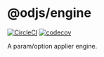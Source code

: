 # @odjs/engine

[![CircleCI](https://circleci.com/gh/odjs/engine.svg?style=svg)](https://circleci.com/gh/odjs/engine) [![codecov](https://codecov.io/gh/odjs/engine/branch/master/graph/badge.svg)](https://codecov.io/gh/odjs/engine)

A param/option applier engine.
